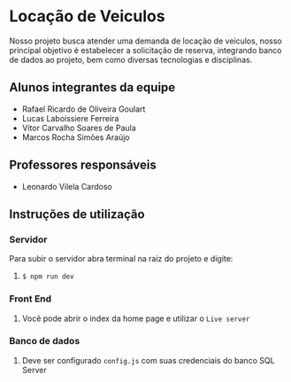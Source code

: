 # Locação de Veiculos
Nosso projeto busca atender uma demanda de locação de veículos, nosso principal objetivo é estabelecer a solicitação de reserva, integrando banco de dados ao projeto, bem como diversas tecnologias e disciplinas.

## Alunos integrantes da equipe

* Rafael Ricardo de Oliveira Goulart
* Lucas Laboissiere Ferreira
* Vitor Carvalho Soares de Paula
* Marcos Rocha Simões Araújo

## Professores responsáveis

* Leonardo Vilela Cardoso

## Instruções de utilização

### Servidor
Para subir o servidor abra terminal na raiz do projeto e digite:
1. `$ npm run dev`

### Front End 
1. Você pode abrir o index da home page e utilizar o `Live server`

### Banco de dados
1. Deve ser configurado `config.js` com suas credenciais do banco SQL Server
